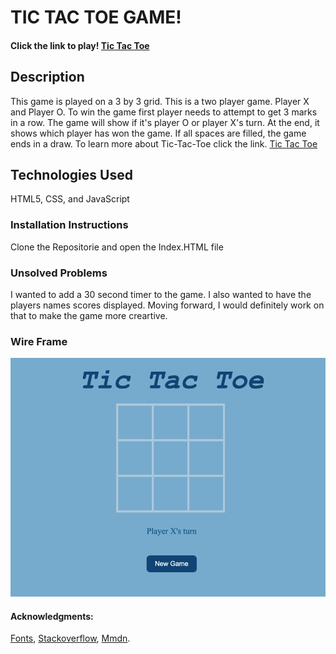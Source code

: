 # TIC TAC TOE GAME!

#### Click the link to play! [Tic Tac Toe](https://aniqahh.github.io/Project-1/)

## Description
This game is played on a  3 by 3 grid. This is a two player game. Player X and Player O. To win the game first player needs to attempt to get 3 marks in a row. The game will show if it's player O or player X's turn. At the end, it shows which player has won the game. If all spaces are filled, the game ends in a draw. To learn more about Tic-Tac-Toe click the link. [Tic Tac Toe](https://en.wikipedia.org/wiki/Tic-tac-toe)


## Technologies Used
HTML5,
CSS, and
JavaScript
 
### Installation Instructions
Clone the Repositorie and open the Index.HTML file

### Unsolved Problems
I wanted to add a 30 second timer to the game. I also wanted to have the players names scores displayed. Moving forward, I would definitely work on that to make the game more creartive. 

 ### Wire Frame
![Wireframe](./Wireframe.png)

#### Acknowledgments:
[Fonts](https://www.w3.org/Style/Examples/007/fonts.en.html),
[Stackoverflow](https://stackoverflow.com/),
[Mmdn](https://developer.mozilla.org/en-US/docs/Learn).
